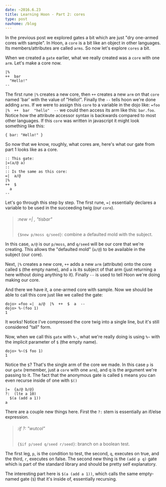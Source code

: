 ```yaml
---
date: ~2016.6.23
title: Learning Hoon - Part 2: cores
type: post
navhome: /blog
---
```


In the previous post we explored gates a bit which are just "dry one-armed cores with sample". In Hoon, a `core` is a bit like an object in other languages. Its members/attributes are called `arms`. So now let's explore `cores` a bit.

When we created a `gate` earlier, what we really created was a `core` with one `arm`. Let's make a core now.

```
|%
++  bar
  "Hello!"
--
```

The first rune `|%` creates a new core, then `++` creates a new `arm` on that `core` named 'bar' with the value of "Hello!". Finally the `--` tells hoon we're done adding `arms`. If we were to assign this `core` to a variable in the dojo like: `=foo |%  ++  bar  "hello"  --` we could then access its arm like this: `bar.foo`. Notice how the attribute accessor syntax is backwards compared to most other languages. If this `core` was written in javascript it might look something like this:

```
{ bar: "Hello!" }
```

So now that we know, roughly, what cores are, here's what our gate from part 1 looks like as a core.

```
:: This gate:
|=(a/@ a)
::
:: Is the same as this core:
=|  a/@
|%
++  $
  a
--
```

Let's go through this step by step. The first rune, `=|` essentially declares a variable to be used in the succeeding twig (our `core`).

> ###### :new =| , "tisbar"
> `{$new p/moss q/seed}`: combine a defaulted mold with the subject.

In this case, `a/@` is our `p/moss`, and `q/seed` will be our core that we're creating. This allows the "defaulted mold" (`a/@`) to be available in the subject (our core).

Next, `|%` creates a new core, `++` adds a new `arm` (attribute) onto the core called `$` (the empty name), and `a` is its subject of that arm (just returning a here without doing anything to it). Finally `--` is used to tell Hoon we're doing making our core.

And there we have it, a one-armed core with sample. Now we should be able to call this core just like we called the gate:

```
dojo> =foo =|  a/@  |%  ++  $  a  --
dojo> %-(foo 1)
1
```

It works! Notice I've compressed the core twig into a single line, but it's still considered "tall" form.

Now, when we call this `gate` with `%-`, what we're really doing is using `%~` with the implicit parameter of `$` (the empty name).

```
dojo> %~($ foo 1)
1
```

Notice the `$`? That's the single arm of the core we made. In this case `p` is our `gate` (remember, just a `core` with one `arm`), and q is the argument we're passing to it. The fact that the anonymous gate is called `$` means you can even recurse inside of one with `$()`

```
|=  {a/@ b/@}
?:  (lte a 10)
  $(a (add a 1))
a
```

There are a couple new things here. First the `?:` stem is essentially an if/else expression.

> ###### :if ?: "wutcol"
> `{$if p/seed q/seed r/seed}`: branch on a boolean test.

The first leg, `p`, is the condition to test, the second, `q`,  executes on true, and the third, `r`, executes on false. The second new thing is the `(add p q)` gate which is part of the standard library and should be pretty self explanatory.

The interesting part here is `$(a (add a 1))`, which calls the same empty-named gate (`$`) that it's inside of, essentially recursing.
